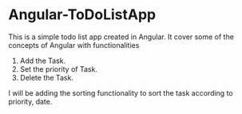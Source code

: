 # Angular-ToDoListApp

This is a simple todo list app created in Angular.
It cover some of the concepts of Angular with functionalities
1) Add the Task.
 2) Set the priority of Task.
  3) Delete the Task.

I will be adding the sorting functionality to sort the task according to priority, date.
